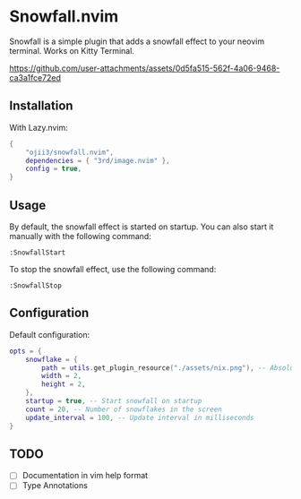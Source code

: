 # Snowfall.nvim

Snowfall is a simple plugin that adds a snowfall effect to your neovim terminal. Works on Kitty Terminal.

https://github.com/user-attachments/assets/0d5fa515-562f-4a06-9468-ca3a1fce72ed

## Installation

With Lazy.nvim:

```lua
{
    "ojii3/snowfall.nvim",
    dependencies = { "3rd/image.nvim" },
    config = true,
}
```

## Usage

By default, the snowfall effect is started on startup. You can also start it manually with the following command:

```
:SnowfallStart
```

To stop the snowfall effect, use the following command:

```
:SnowfallStop
```

## Configuration

Default configuration:

```lua
opts = {
    snowflake = {
        path = utils.get_plugin_resource("./assets/nix.png"), -- Absolute path to the custom image
        width = 2,
        height = 2,
    },
    startup = true, -- Start snowfall on startup
    count = 20, -- Number of snowflakes in the screen
    update_interval = 100, -- Update interval in milliseconds
}
```

## TODO

- [ ] Documentation in vim help format
- [ ] Type Annotations
